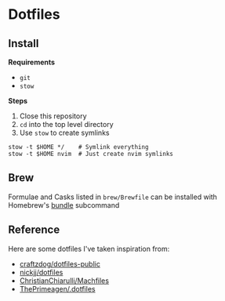 # Dotfiles

## Install

**Requirements**
- `git`
- `stow`

**Steps**
1. Close this repository
2. `cd` into the top level directory
3. Use `stow` to create symlinks
```
stow -t $HOME */    # Symlink everything
stow -t $HOME nvim  # Just create nvim symlinks
```

## Brew

Formulae and Casks listed in `brew/Brewfile` can be installed with Homebrew's [bundle](https://docs.brew.sh/Manpage#bundle-subcommand) subcommand

## Reference

Here are some dotfiles I've taken inspiration from:

- [craftzdog/dotfiles-public](https://github.com/craftzdog/dotfiles-public)
- [nickjj/dotfiles](https://github.com/nickjj/dotfiles)
- [ChristianChiarulli/Machfiles](https://github.com/ChristianChiarulli/Machfiles)
- [ThePrimeagen/.dotfiles](https://github.com/ThePrimeagen/.dotfiles)
